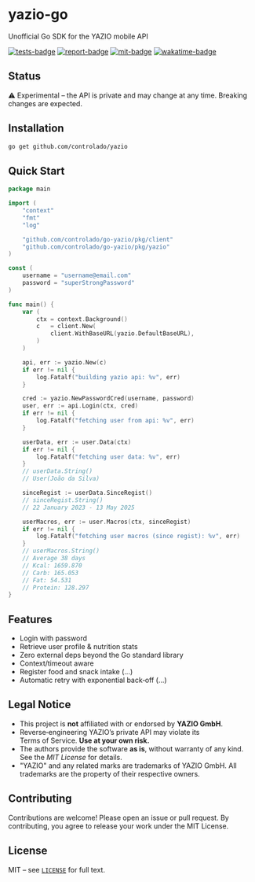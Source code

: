 # yazio-go

Unofficial Go SDK for the YAZIO mobile API

[![tests-badge](https://github.com/controlado/go-yazio/actions/workflows/test.yml/badge.svg)](https://github.com/controlado/go-yazio/actions/workflows/test.yml)
[![report-badge](https://goreportcard.com/badge/github.com/controlado/go-yazio)](https://goreportcard.com/report/github.com/controlado/go-yazio)
[![mit-badge](https://img.shields.io/badge/License-MIT-yellow.svg)](https://opensource.org/licenses/MIT)
[![wakatime-badge](https://wakatime.com/badge/github/controlado/go-yazio.svg)](https://wakatime.com/badge/github/controlado/go-yazio)

## Status

⚠️ Experimental – the API is private and may change at any time. Breaking changes are expected.

## Installation

```bash
go get github.com/controlado/yazio
```

## Quick Start

```go
package main

import (
    "context"
    "fmt"
    "log"

    "github.com/controlado/go-yazio/pkg/client"
    "github.com/controlado/go-yazio/pkg/yazio"
)

const (
    username = "username@email.com"
    password = "superStrongPassword"
)

func main() {
    var (
        ctx = context.Background()
        c   = client.New(
            client.WithBaseURL(yazio.DefaultBaseURL),
        )
    )

    api, err := yazio.New(c)
    if err != nil {
        log.Fatalf("building yazio api: %v", err)
    }

    cred := yazio.NewPasswordCred(username, password)
    user, err := api.Login(ctx, cred)
    if err != nil {
        log.Fatalf("fetching user from api: %v", err)
    }

    userData, err := user.Data(ctx)
    if err != nil {
        log.Fatalf("fetching user data: %v", err)
    }
    // userData.String()
    // User(João da Silva)

    sinceRegist := userData.SinceRegist()
    // sinceRegist.String()
    // 22 January 2023 - 13 May 2025

    userMacros, err := user.Macros(ctx, sinceRegist)
    if err != nil {
        log.Fatalf("fetching user macros (since regist): %v", err)
    }
    // userMacros.String()
    // Average 38 days
    // Kcal: 1659.870
    // Carb: 165.053
    // Fat: 54.531
    // Protein: 128.297
}
```

## Features

* Login with password
* Retrieve user profile & nutrition stats
* Zero external deps beyond the Go standard library
* Context/timeout aware
* Register food and snack intake (...)
* Automatic retry with exponential back‑off (...)

## Legal Notice

* This project is **not** affiliated with or endorsed by **YAZIO GmbH**.
* Reverse‑engineering YAZIO’s private API may violate its Terms of Service. **Use at your own risk.**
* The authors provide the software **as is**, without warranty of any kind. See the *MIT License* for details.
* "YAZIO" and any related marks are trademarks of YAZIO GmbH. All trademarks are the property of their respective owners.

## Contributing

Contributions are welcome! Please open an issue or pull request. By contributing, you agree to release your work under the MIT License.

## License

MIT – see [`LICENSE`](./LICENSE) for full text.
